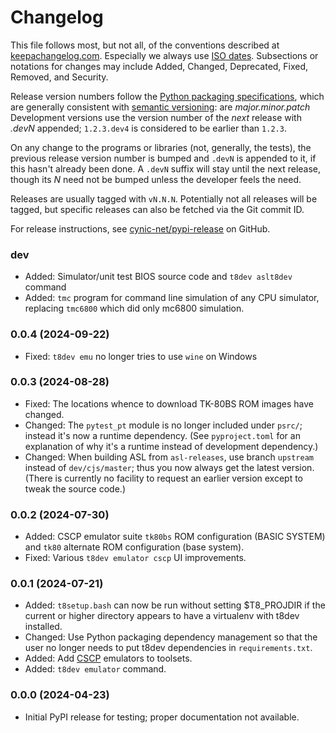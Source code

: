 Changelog
=========

This file follows most, but not all, of the conventions described at
[keepachangelog.com]. Especially we always use [ISO dates]. Subsections or
notations for changes may include Added, Changed, Deprecated, Fixed,
Removed, and Security.

Release version numbers follow the [Python packaging
specifications][pyver], which are generally consistent with [semantic
versioning][semver]: are _major.minor.patch_ Development versions use the
version number of the _next_ release with _.devN_ appended; `1.2.3.dev4` is
considered to be earlier than `1.2.3`.

On any change to the programs or libraries (not, generally, the tests), the
previous release version number is bumped and `.devN` is appended to it, if
this hasn't already been done. A `.devN` suffix will stay until the next
release, though its _N_ need not be bumped unless the developer feels the
need.

Releases are usually tagged with `vN.N.N`. Potentially not all releases
will be tagged, but specific releases can also be fetched via the Git
commit ID.

For release instructions, see [cynic-net/pypi-release] on GitHub.


### dev
- Added: Simulator/unit test BIOS source code and `t8dev aslt8dev` command
- Added: `tmc` program for command line simulation of any CPU simulator,
  replacing `tmc6800` which did only mc6800 simulation.

### 0.0.4 (2024-09-22)
- Fixed: `t8dev emu` no longer tries to use `wine` on Windows

### 0.0.3 (2024-08-28)
- Fixed: The locations whence to download TK-80BS ROM images have changed.
- Changed: The `pytest_pt` module is no longer included under `psrc/`;
  instead it's now a runtime dependency. (See `pyproject.toml` for an
  explanation of why it's a runtime instead of development dependency.)
- Changed: When building ASL from `asl-releases`, use branch `upstream`
  instead of `dev/cjs/master`; thus you now always get the latest version.
  (There is currently no facility to request an earlier version except to
  tweak the source code.)

### 0.0.2 (2024-07-30)
- Added: CSCP emulator suite `tk80bs` ROM configuration (BASIC SYSTEM) and
  `tk80` alternate ROM configuration (base system).
- Fixed: Various `t8dev emulator cscp` UI improvements.

### 0.0.1 (2024-07-21)
- Added: `t8setup.bash` can now be run without setting $T8_PROJDIR if the
  current or higher directory appears to have a virtualenv with t8dev
  installed.
- Changed: Use Python packaging dependency management so that the
  user no longer needs to put t8dev dependencies in `requirements.txt`.
- Added: Add [CSCP] emulators to toolsets.
- Added: `t8dev emulator` command.

### 0.0.0 (2024-04-23)
- Initial PyPI release for testing; proper documentation not available.



<!-------------------------------------------------------------------->
[ISO dates]: https://xkcd.com/1179/
[cynic-net/pypi-release]: https://github.com/cynic-net/pypi-release
[keepachangelog.com]: https://keepachangelog.com/
[pyver]: https://packaging.python.org/en/latest/specifications/version-specifiers/#version-specifiers
[semver]: https://en.wikipedia.org/wiki/Software_versioning#Semantic_versioning

[CSCP]: http://takeda-toshiya.my.coocan.jp/common/
